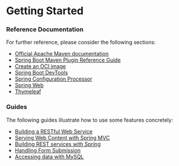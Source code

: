 # Getting Started

### Reference Documentation
For further reference, please consider the following sections:

* [Official Apache Maven documentation](https://maven.apache.org/guides/index.html)
* [Spring Boot Maven Plugin Reference Guide](https://docs.spring.io/spring-boot/docs/3.2.3.RELEASE/maven-plugin/reference/html/)
* [Create an OCI image](https://docs.spring.io/spring-boot/docs/3.2.3.RELEASE/maven-plugin/reference/html/#build-image)
* [Spring Boot DevTools](https://docs.spring.io/spring-boot/docs/3.2.3.RELEASE/reference/htmlsingle/index.html#using.devtools)
* [Spring Configuration Processor](https://docs.spring.io/spring-boot/docs/3.2.3.RELEASE/reference/htmlsingle/index.html#appendix.configuration-metadata.annotation-processor)
* [Spring Web](https://docs.spring.io/spring-boot/docs/3.2.3.RELEASE/reference/htmlsingle/index.html#web)
* [Thymeleaf](https://docs.spring.io/spring-boot/docs/3.2.3.RELEASE/reference/htmlsingle/index.html#web.servlet.spring-mvc.template-engines)

### Guides
The following guides illustrate how to use some features concretely:

* [Building a RESTful Web Service](https://spring.io/guides/gs/rest-service/)
* [Serving Web Content with Spring MVC](https://spring.io/guides/gs/serving-web-content/)
* [Building REST services with Spring](https://spring.io/guides/tutorials/rest/)
* [Handling Form Submission](https://spring.io/guides/gs/handling-form-submission/)
* [Accessing data with MySQL](https://spring.io/guides/gs/accessing-data-mysql/)

